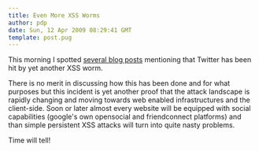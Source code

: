 ```yaml
---
title: Even More XSS Worms
author: pdp
date: Sun, 12 Apr 2009 08:29:41 GMT
template: post.pug
---
```


This morning I spotted [several blog posts](http://www.techcrunch.com/2009/04/11/twitter-hit-by-stalkdaily-worm/) mentioning that Twitter has been hit by yet another XSS worm.

There is no merit in discussing how this has been done and for what purposes but this incident is yet another proof that the attack landscape is rapidly changing and moving towards web enabled infrastructures and the client-side. Soon or later almost every website will be equipped with social capabilities (google's own opensocial and friendconnect platforms) and than simple persistent XSS attacks will turn into quite nasty problems.

Time will tell!
